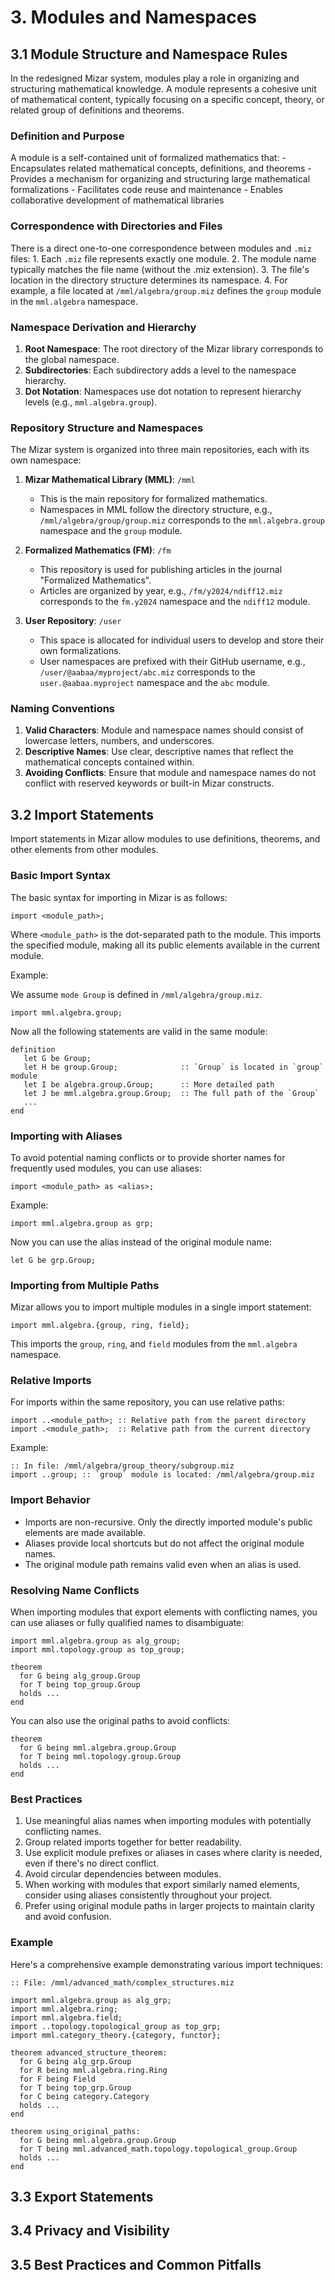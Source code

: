 # 3. Modules and Namespaces

## 3.1 Module Structure and Namespace Rules

In the redesigned Mizar system, modules play a role in organizing and structuring mathematical knowledge. A module represents a cohesive unit of mathematical content, typically focusing on a specific concept, theory, or related group of definitions and theorems.

### Definition and Purpose

A module is a self-contained unit of formalized mathematics that:
    - Encapsulates related mathematical concepts, definitions, and theorems
    - Provides a mechanism for organizing and structuring large mathematical formalizations
    - Facilitates code reuse and maintenance
    - Enables collaborative development of mathematical libraries

### Correspondence with Directories and Files

There is a direct one-to-one correspondence between modules and `.miz` files:
    1. Each `.miz` file represents exactly one module.
    2. The module name typically matches the file name (without the .miz extension).
    3. The file's location in the directory structure determines its namespace.
    4. For example, a file located at `/mml/algebra/group.miz` defines the `group` module in the `mml.algebra` namespace.

### Namespace Derivation and Hierarchy

1. **Root Namespace**: The root directory of the Mizar library corresponds to the global namespace.
2. **Subdirectories**: Each subdirectory adds a level to the namespace hierarchy.
3. **Dot Notation**: Namespaces use dot notation to represent hierarchy levels (e.g., `mml.algebra.group`).

### Repository Structure and Namespaces

The Mizar system is organized into three main repositories, each with its own namespace:

1. **Mizar Mathematical Library (MML)**: `/mml`
   - This is the main repository for formalized mathematics.
   - Namespaces in MML follow the directory structure, e.g., `/mml/algebra/group/group.miz` corresponds to the `mml.algebra.group` namespace and the `group` module.

2. **Formalized Mathematics (FM)**: `/fm`
   - This repository is used for publishing articles in the journal "Formalized Mathematics".
   - Articles are organized by year, e.g., `/fm/y2024/ndiff12.miz` corresponds to the `fm.y2024` namespace and the `ndiff12` module.

3. **User Repository**: `/user`
   - This space is allocated for individual users to develop and store their own formalizations.
   - User namespaces are prefixed with their GitHub username, e.g., `/user/@aabaa/myproject/abc.miz` corresponds to the `user.@aabaa.myproject` namespace and the `abc` module.

### Naming Conventions

1. **Valid Characters**: Module and namespace names should consist of lowercase letters, numbers, and underscores.
2. **Descriptive Names**: Use clear, descriptive names that reflect the mathematical concepts contained within.
3. **Avoiding Conflicts**: Ensure that module and namespace names do not conflict with reserved keywords or built-in Mizar constructs.

## 3.2 Import Statements

Import statements in Mizar allow modules to use definitions, theorems, and other elements from other modules.

### Basic Import Syntax

The basic syntax for importing in Mizar is as follows:

```mizar
import <module_path>;
```

Where `<module_path>` is the dot-separated path to the module. This imports the specified module, making all its public elements available in the current module.

Example:

We assume `mode Group` is defined in `/mml/algebra/group.miz`.

```mizar
import mml.algebra.group;
```

Now all the following statements are valid in the same module:

```mizar
definition
   let G be Group;
   let H be group.Group;              :: `Group` is located in `group` module
   let I be algebra.group.Group;      :: More detailed path
   let J be mml.algebra.group.Group;  :: The full path of the `Group`
   ...
end
```

### Importing with Aliases

To avoid potential naming conflicts or to provide shorter names for frequently used modules, you can use aliases:

```mizar
import <module_path> as <alias>;
```

Example:

```mizar
import mml.algebra.group as grp;
```

Now you can use the alias instead of the original module name:

```mizar
let G be grp.Group;
```

### Importing from Multiple Paths

Mizar allows you to import multiple modules in a single import statement:

```mizar
import mml.algebra.{group, ring, field};
```

This imports the `group`, `ring`, and `field` modules from the `mml.algebra` namespace.

### Relative Imports

For imports within the same repository, you can use relative paths:

```mizar
import ..<module_path>; :: Relative path from the parent directory
import .<module_path>;  :: Relative path from the current directory
```

Example:

```mizar
:: In file: /mml/algebra/group_theory/subgroup.miz
import ..group; :: `group` module is located: /mml/algebra/group.miz
```

### Import Behavior

- Imports are non-recursive. Only the directly imported module's public elements are made available.
- Aliases provide local shortcuts but do not affect the original module names.
- The original module path remains valid even when an alias is used.

### Resolving Name Conflicts

When importing modules that export elements with conflicting names, you can use aliases or fully qualified names to disambiguate:

```mizar
import mml.algebra.group as alg_group;
import mml.topology.group as top_group;

theorem
  for G being alg_group.Group
  for T being top_group.Group
  holds ...
end
```

You can also use the original paths to avoid conflicts:

```mizar
theorem
  for G being mml.algebra.group.Group
  for T being mml.topology.group.Group
  holds ...
end
```

### Best Practices

1. Use meaningful alias names when importing modules with potentially conflicting names.
2. Group related imports together for better readability.
3. Use explicit module prefixes or aliases in cases where clarity is needed, even if there's no direct conflict.
4. Avoid circular dependencies between modules.
5. When working with modules that export similarly named elements, consider using aliases consistently throughout your project.
6. Prefer using original module paths in larger projects to maintain clarity and avoid confusion.

### Example

Here's a comprehensive example demonstrating various import techniques:

```mizar
:: File: /mml/advanced_math/complex_structures.miz

import mml.algebra.group as alg_grp;
import mml.algebra.ring;
import mml.algebra.field;
import ..topology.topological_group as top_grp;
import mml.category_theory.{category, functor};

theorem advanced_structure_theorem:
  for G being alg_grp.Group
  for R being mml.algebra.ring.Ring
  for F being Field
  for T being top_grp.Group
  for C being category.Category
  holds ...
end

theorem using_original_paths:
  for G being mml.algebra.group.Group
  for T being mml.advanced_math.topology.topological_group.Group
  holds ...
end
```

## 3.3 Export Statements

## 3.4 Privacy and Visibility

## 3.5 Best Practices and Common Pitfalls
